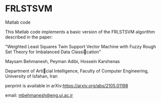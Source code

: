 # FRLSTSVM
Matlab code

This Matlab code implements a basic version of the FRLSTSVM algorithm described in the paper:

"Weighted Least Squares Twin Support Vector Machine with Fuzzy Rough Set Theory for Imbalanced Data Classication"

Maysam Behmanesh, Peyman Adibi, Hossein Karshenas

Department of Articial Intelligence, Faculty of Computer Engineering, University of Isfahan, Iran

perprint is available in arXiv:https://arxiv.org/abs/2105.01198

email: mbehmanesh@eng.ui.ac.ir
